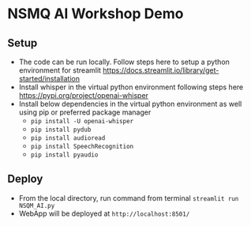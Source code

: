 # NSMQ AI Workshop Demo

## Setup
- The code can be run locally. Follow steps here to setup a python environment for streamlit https://docs.streamlit.io/library/get-started/installation
- Install whisper in the virtual python environment following steps here https://pypi.org/project/openai-whisper
- Install below dependencies in the virtual python environment as well using pip or preferred package manager
  - `pip install -U openai-whisper`
  - `pip install pydub`
  - `pip install audioread`
  - `pip install SpeechRecognition`
  - `pip install pyaudio`

## Deploy
- From the local directory, run command from terminal `streamlit run NSQM_AI.py`
- WebApp will be deployed at `http://localhost:8501/`
